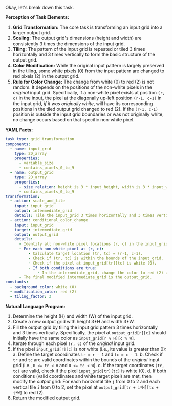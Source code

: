 Okay, let's break down this task.

**Perception of Task Elements:**

1.  **Grid Transformation:** The core task is transforming an input grid into a larger output grid.
2.  **Scaling:** The output grid's dimensions (height and width) are consistently 3 times the dimensions of the input grid.
3.  **Tiling:** The pattern of the input grid is repeated or tiled 3 times horizontally and 3 times vertically to form the basic structure of the output grid.
4.  **Color Modification:** While the original input pattern is largely preserved in the tiling, some white pixels (0) from the input pattern are changed to red pixels (2) in the output grid.
5.  **Rule for Color Change:** The change from white (0) to red (2) is not random. It depends on the positions of the non-white pixels in the *original* input grid. Specifically, if a non-white pixel exists at position `(r, c)` in the input, the pixel at the diagonally up-left position `(r-1, c-1)` in the input grid, *if it was originally white*, will have its corresponding positions in the tiled output grid changed to red (2). If the `(r-1, c-1)` position is outside the input grid boundaries or was not originally white, no change occurs based on that specific non-white pixel.

**YAML Facts:**


```yaml
task_type: grid_transformation
components:
  - name: input_grid
    type: 2D_array
    properties:
      - variable_size
      - contains_pixels_0_to_9
  - name: output_grid
    type: 2D_array
    properties:
      - size_relation: height is 3 * input_height, width is 3 * input_width
      - contains_pixels_0_to_9
transformation:
  - action: scale_and_tile
    input: input_grid
    output: intermediate_grid
    details: Tile the input_grid 3 times horizontally and 3 times vertically. The intermediate_grid has dimensions 3*H x 3*W where H, W are input dimensions.
  - action: conditional_color_change
    input: input_grid
    target: intermediate_grid
    output: output_grid
    details:
      - Identify all non-white pixel locations (r, c) in the input_grid.
      - For each non-white pixel at (r, c):
          - Calculate target location (tr, tc) = (r-1, c-1).
          - Check if (tr, tc) is within the bounds of the input_grid.
          - Check if the pixel at input_grid[tr][tc] is white (0).
          - If both conditions are true:
              - In the intermediate_grid, change the color to red (2) at all locations corresponding to the input location (tr, tc). These are locations (tr + i*H, tc + j*W) for i in [0, 1, 2] and j in [0, 1, 2].
      - The final modified intermediate_grid is the output_grid.
constants:
  - background_color: white (0)
  - modification_color: red (2)
  - tiling_factor: 3
```


**Natural Language Program:**

1.  Determine the height (H) and width (W) of the input grid.
2.  Create a new output grid with height 3\*H and width 3\*W.
3.  Fill the output grid by tiling the input grid pattern 3 times horizontally and 3 times vertically. Specifically, the pixel at `output_grid[r][c]` should initially have the same color as `input_grid[r % H][c % W]`.
4.  Iterate through each pixel `(r, c)` of the *original* input grid.
5.  If the pixel `input_grid[r][c]` is *not* white (i.e., its value is greater than 0):
    a.  Define the target coordinates `tr = r - 1` and `tc = c - 1`.
    b.  Check if `tr` and `tc` are valid coordinates within the bounds of the *original* input grid (i.e., `0 <= tr < H` and `0 <= tc < W`).
    c.  If the target coordinates `(tr, tc)` are valid, check if the pixel `input_grid[tr][tc]` is white (0).
    d.  If both conditions (valid coordinates and white target pixel) are met, then modify the *output* grid: For each horizontal tile `j` from 0 to 2 and each vertical tile `i` from 0 to 2, set the pixel at `output_grid[tr + i*H][tc + j*W]` to red (2).
6.  Return the modified output grid.